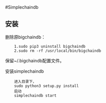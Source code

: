 #Simplechaindb

## 安装

删除原bigchaindb：
    
```
    1.sudo pip3 uninstall bigchaindb
    2.sudo rm -rf /usr/local/bin/bigchaindb
```

保留~/.bigchaindb配置文件。

安装simplechaindb
```
    进入目录下，
    sudo python3 setup.py install
    启动
    simplechaindb start
```
